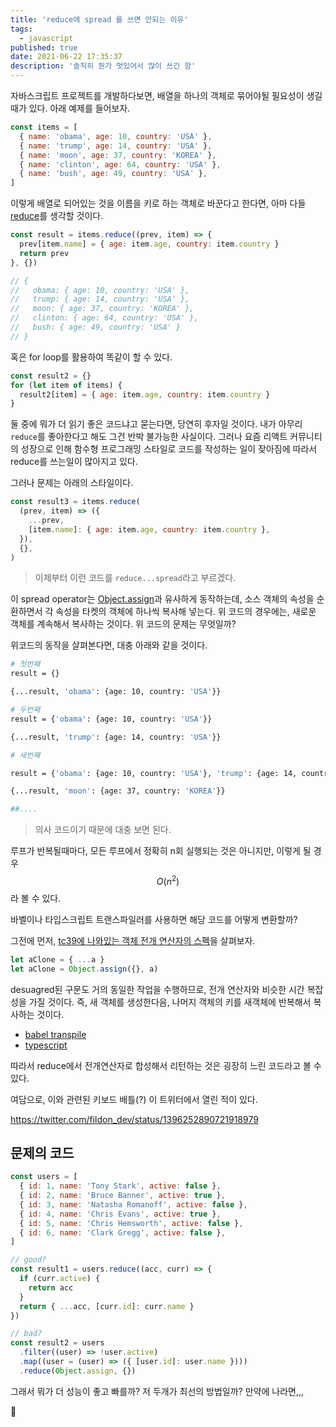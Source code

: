 ```yaml
---
title: 'reduce에 spread 를 쓰면 안되는 이유'
tags:
  - javascript
published: true
date: 2021-06-22 17:35:37
description: '솔직히 뭔가 멋있어서 많이 쓰긴 함'
---
```


자바스크립트 프로젝트를 개발하다보면, 배열을 하나의 객체로 묶어야될 필요성이 생길 때가 있다. 아래 예제를 들어보자.

```javascript
const items = [
  { name: 'obama', age: 10, country: 'USA' },
  { name: 'trump', age: 14, country: 'USA' },
  { name: 'moon', age: 37, country: 'KOREA' },
  { name: 'clinton', age: 64, country: 'USA' },
  { name: 'bush', age: 49, country: 'USA' },
]
```

이렇게 배열로 되어있는 것을 이름을 키로 하는 객체로 바꾼다고 한다면, 아마 다들 [reduce](https://developer.mozilla.org/ko/docs/Web/JavaScript/Reference/Global_Objects/Array/Reduce)를 생각할 것이다.

```javascript
const result = items.reduce((prev, item) => {
  prev[item.name] = { age: item.age, country: item.country }
  return prev
}, {})

// {
//   obama: { age: 10, country: 'USA' },
//   trump: { age: 14, country: 'USA' },
//   moon: { age: 37, country: 'KOREA' },
//   clinton: { age: 64, country: 'USA' },
//   bush: { age: 49, country: 'USA' }
// }
```

혹은 for loop를 활용하여 똑같이 할 수 있다.

```javascript
const result2 = {}
for (let item of items) {
  result2[item] = { age: item.age, country: item.country }
}
```

둘 중에 뭐가 더 읽기 좋은 코드냐고 묻는다면, 당연히 후자일 것이다. 내가 아무리 `reduce`를 좋아한다고 해도 그건 반박 불가능한 사실이다. 그러나 요즘 리액트 커뮤니티의 성장으로 인해 함수형 프로그래밍 스타일로 코드를 작성하는 일이 잦아짐에 따라서 reduce를 쓰는일이 많아지고 있다.

그러나 문제는 아래의 스타일이다.

```javascript
const result3 = items.reduce(
  (prev, item) => ({
    ...prev,
    [item.name]: { age: item.age, country: item.country },
  }),
  {},
)
```

> 이제부터 이런 코드를 `reduce...spread`라고 부르겠다.

이 spread operator는 [Object.assign](https://developer.mozilla.org/ko/docs/Web/JavaScript/Reference/Global_Objects/Object/assign)과 유사하게 동작하는데, 소스 객체의 속성을 순환하면서 각 속성을 타켓의 객체에 하나씩 복사해 넣는다. 위 코드의 경우에는, 새로운 객체를 계속해서 복사하는 것이다. 위 코드의 문제는 무엇일까?

위코드의 동작을 살펴본다면, 대충 아래와 같을 것이다.

```bash
# 첫번째
result = {}

{...result, 'obama': {age: 10, country: 'USA'}}

# 두번째
result = {'obama': {age: 10, country: 'USA'}}

{...result, 'trump': {age: 14, country: 'USA'}}

# 세번째

result = {'obama': {age: 10, country: 'USA'}, 'trump': {age: 14, country: 'USA'}}

{...result, 'moon': {age: 37, country: 'KOREA'}}

##....
```

> 의사 코드이기 때문에 대충 보면 된다.

루프가 반복될때마다, 모든 루프에서 정확히 n회 실행되는 것은 아니지만, 이렇게 될 경우 $$O(n^2)$$라 볼 수 있다.

바벨이나 타입스크립트 트랜스파일러를 사용하면 해당 코드를 어떻게 변환할까?

그전에 먼저, [tc39에 나와있는 객체 전개 연산자의 스펙](https://github.com/tc39/proposal-object-rest-spread/blob/master/Spread.md)을 살펴보자.

```javascript
let aClone = { ...a }
let aClone = Object.assign({}, a)
```

desuagred된 구문도 거의 동일한 작업을 수행하므로, 전개 연산자와 비슷한 시간 복잡성을 가질 것이다. 즉, 새 객체를 생성한다음, 나머지 객체의 키를 새객체에 반복해서 복사하는 것이다.

- [babel transpile](https://babeljs.io/repl#?browsers=defaults%2C%20not%20ie%2011%2C%20not%20ie_mob%2011&build=&builtIns=false&corejs=false&spec=true&loose=true&code_lz=MYewdgzgLgBAllApgWwjAvDA2gKBjAbzAENlEAuGAchACNTiqAaGYgcwpgEYAGF0AK5goAJwCelKgFUAygEEqAXyZ5CJMpNEDkAB2asOlLgBZ-IIaInVZC5aqKlOVZCHD72nAMwB2MxfGSANIA8gBKAKK2KvgOGtTAADZwwm4sHpQAbKYwgsIB1vJKLPbqTrQCEAAW7oYwxgCcfnlW0oXKMDgAujg4oJCwIogQAglQnhjwSKgAdIMAJgLAiAAUyzqDAG4sCCgAlBgAfDDLBKrT5-uIW9g7yNOlnZQE6ZMo0x5NlpS307mWijhFLsWAQgUA&debug=false&forceAllTransforms=true&shippedProposals=false&circleciRepo=&evaluate=true&fileSize=false&timeTravel=false&sourceType=script&lineWrap=true&presets=env%2Creact&prettier=false&targets=&version=7.14.3&externalPlugins=)
- [typescript](https://www.typescriptlang.org/play?#code/MYewdgzgLgBAllApgWwjAvDA2gWAFAwwDeYAhsogFwwDkIARuaTQDQykDmVMAjAAxtQAVzBQATgE9qNAKoBlAII0Avi3yES5bjXFDkAB1bsu1HgBZBIEeKm15S1euJkK05CHBHO3AMwB2S2tJaQBpAHkAJQBRBzUCZy1pYAAbOFFPNm9qADYLGGFRYLtFFTYnTVdaeiEIAAsvExgzAE5AwttZEtUYfABdfHxQSFgxRAghZKgfDHgkVAA6UYATIWBEAAp1-VGANzYEFABKDAA+GHWiJ3nr7cQ97APkeZdEXuoiLNmUee82m2pHvMCjZlPhlIc2ERwUA)

따라서 reduce에서 전개연산자로 합성해서 리턴하는 것은 굉장히 느린 코드라고 볼 수 있다.

여담으로, 이와 관련된 키보드 배틀(?) 이 트위터에서 열린 적이 있다.

https://twitter.com/fildon_dev/status/1396252890721918979

## 문제의 코드

```javascript
const users = [
  { id: 1, name: 'Tony Stark', active: false },
  { id: 2, name: 'Bruce Banner', active: true },
  { id: 3, name: 'Natasha Romanoff', active: false },
  { id: 4, name: 'Chris Evans', active: true },
  { id: 5, name: 'Chris Hemsworth', active: false },
  { id: 6, name: 'Clark Gregg', active: false },
]

// good?
const result1 = users.reduce((acc, curr) => {
  if (curr.active) {
    return acc
  }
  return { ...acc, [curr.id]: curr.name }
})

// bad?
const result2 = users
  .filter((user) => !user.active)
  .map((user = (user) => ({ [user.id]: user.name })))
  .reduce(Object.assign, {})
```

그래서 뭐가 더 성능이 좋고 빠를까? 저 두개가 최선의 방법일까? 만약에 나라면,,,

🤔

